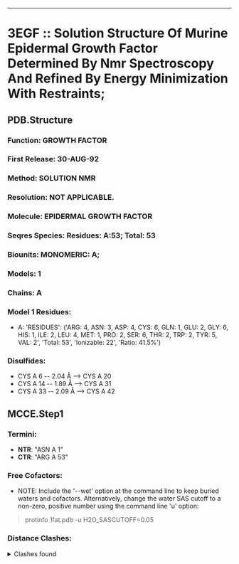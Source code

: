 ---
# 3EGF :: Solution Structure Of Murine Epidermal Growth Factor Determined By Nmr Spectroscopy And Refined By Energy Minimization With Restraints;
## PDB.Structure
### Function: GROWTH FACTOR
### First Release: 30-AUG-92
### Method: SOLUTION NMR
### Resolution: NOT APPLICABLE.
### Molecule: EPIDERMAL GROWTH FACTOR
### Seqres Species: Residues: A:53; Total: 53
### Biounits: MONOMERIC: A;
### Models: 1
### Chains: A
### Model 1 Residues:
  - A:
 'RESIDUES': ('ARG: 4, ASN: 3, ASP: 4, CYS: 6, GLN: 1, GLU: 2, GLY: 6, HIS: 1, ILE: 2, LEU: 4, MET: 1, PRO: 2, SER: 6, THR: 2, TRP: 2, TYR: 5, VAL: 2', 'Total: 53', 'Ionizable: 22',
              'Ratio: 41.5%')

### Disulfides:
  - CYS A  6 -- 2.04 Å --> CYS A  20
  - CYS A  14 -- 1.89 Å --> CYS A  31
  - CYS A  33 -- 2.09 Å --> CYS A  42

## MCCE.Step1
### Termini:
 - <strong>NTR</strong>: "ASN A   1"
 - <strong>CTR</strong>: "ARG A  53"

### Free Cofactors:
  - NOTE: Include the '--wet' option at the command line to keep buried waters and cofactors. Alternatively, change the water SAS cutoff to a non-zero, positive number using the command line 'u' option:
  > protinfo 1fat.pdb -u H2O_SASCUTOFF=0.05

### Distance Clashes:
<details><summary>Clashes found</summary>

- d= 1.53: " CA  NTR A   1" to " CB  ASN A   1"
- d= 1.89: " SG  CYS A  14" to " SG  CYS A  31"

</details>

